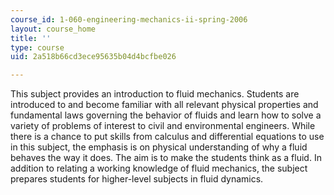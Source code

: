 ```yaml
---
course_id: 1-060-engineering-mechanics-ii-spring-2006
layout: course_home
title: ''
type: course
uid: 2a518b66cd3ece95635b04d4bcfbe026

---
```

This subject provides an introduction to fluid mechanics. Students are introduced to and become familiar with all relevant physical properties and fundamental laws governing the behavior of fluids and learn how to solve a variety of problems of interest to civil and environmental engineers. While there is a chance to put skills from calculus and differential equations to use in this subject, the emphasis is on physical understanding of why a fluid behaves the way it does. The aim is to make the students think as a fluid. In addition to relating a working knowledge of fluid mechanics, the subject prepares students for higher-level subjects in fluid dynamics.
